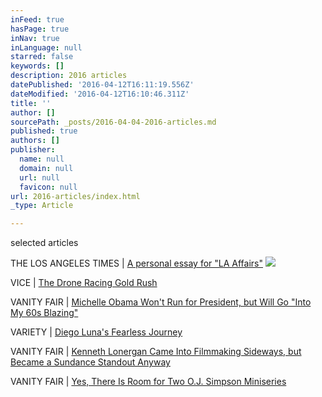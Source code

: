 ```yaml
---
inFeed: true
hasPage: true
inNav: true
inLanguage: null
starred: false
keywords: []
description: 2016 articles
datePublished: '2016-04-12T16:11:19.556Z'
dateModified: '2016-04-12T16:10:46.311Z'
title: ''
author: []
sourcePath: _posts/2016-04-04-2016-articles.md
published: true
authors: []
publisher:
  name: null
  domain: null
  url: null
  favicon: null
url: 2016-articles/index.html
_type: Article

---
```

selected articles

THE LOS ANGELES TIMES  |  [A personal essay for "LA Affairs"][0]
![](https://the-grid-user-content.s3-us-west-2.amazonaws.com/5219263c-9bfc-4d22-a521-0c0e48356dbe.jpg)

VICE  |  [The Drone Racing Gold Rush][1]

VANITY FAIR  |  [Michelle Obama Won't Run for President, but Will Go "Into My 60s Blazing"][2]

VARIETY  |  [Diego Luna's Fearless Journey][3]

VANITY FAIR  |  [Kenneth Lonergan Came Into Filmmaking Sideways, but Became a Sundance Standout Anyway][4]

VANITY FAIR  |  [Yes, There Is Room for Two O.J. Simpson Miniseries][5]

[0]: http://www.latimes.com/health/la-hm-la-affairs-20160409-story.html
[1]: null
[2]: http://www.vanityfair.com/news/2016/03/michelle-obama-sxsw
[3]: http://variety.com/2016/film/festivals/diego-luna-mr-pig-sundance-berlin-1201698453/
[4]: http://www.vanityfair.com/hollywood/2016/01/kenneth-lonergan-manchester-by-the-sea-interview
[5]: http://www.vanityfair.com/hollywood/2016/01/oj-made-in-america-review